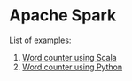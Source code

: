# Apache Spark

List of examples:

1. [Word counter using Scala](./01-wordcount-scala)
2. [Word counter using Python](./02-wordcount-python)
